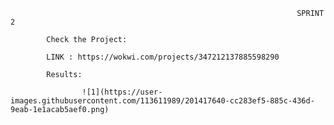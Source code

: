                                                                     SPRINT 2
  
            Check the Project:

            LINK : https://wokwi.com/projects/347212137885598290
 
            Results:
                    
                    ![1](https://user-images.githubusercontent.com/113611989/201417640-cc283ef5-885c-436d-9eab-1e1acab5aef0.png)

                    


